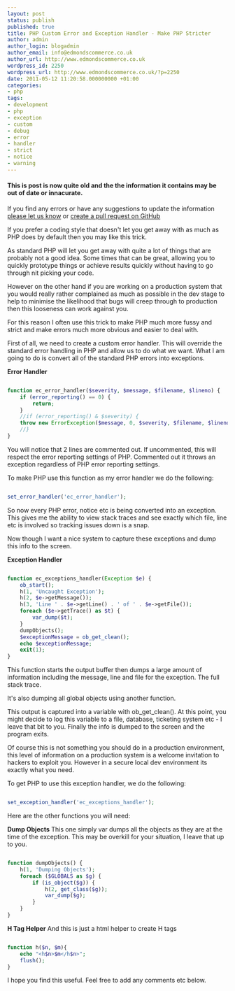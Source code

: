 ```yaml
---
layout: post
status: publish
published: true
title: PHP Custom Error and Exception Handler - Make PHP Stricter
author: admin
author_login: blogadmin
author_email: info@edmondscommerce.co.uk
author_url: http://www.edmondscommerce.co.uk
wordpress_id: 2250
wordpress_url: http://www.edmondscommerce.co.uk/?p=2250
date: 2011-05-12 11:20:58.000000000 +01:00
categories:
- php
tags:
- development
- php
- exception
- custom
- debug
- error
- handler
- strict
- notice
- warning
---
```

<div class="oldpost"><h4>This is post is now quite old and the the information it contains may be out of date or innacurate.</h4>
<p>
If you find any errors or have any suggestions to update the information <a href="http://edmondscommerce.github.io/contact-us/index.html">please let us know</a>
or <a href="https://github.com/edmondscommerce/edmondscommerce.github.io">create a pull request on GitHub</a>
</p>
</div>
If you prefer a coding style that doesn't let you get away with as much as PHP does by default then you may like this trick. 

As standard PHP will let you get away with quite a lot of things that are probably not a good idea. Some times that can be great, allowing you to quickly prototype things or achieve results quickly without having to go through nit picking your code.

However on the other hand if you are working on a production system that you would really rather complained as much as possible in the dev stage to help to minimise the likelihood that bugs will creep through to production then this looseness can work against you.

For this reason I often use this trick to make PHP much more fussy and strict and make errors much more obvious and easier to deal with.

First of all, we need to create a custom error handler. This will override the standard error handling in PHP and allow us to do what we want. What I am going to do is convert all of the standard PHP errors into exceptions.

<b>Error Handler</b>
```php

function ec_error_handler($severity, $message, $filename, $lineno) {
    if (error_reporting() == 0) {
        return;
    }
    //if (error_reporting() & $severity) {
    throw new ErrorException($message, 0, $severity, $filename, $lineno);
    //}
}

```

You will notice that 2 lines are commented out. If uncommented, this will respect the error reporting settings of PHP. Commented out it throws an exception regardless of PHP error reporting settings.

To make PHP use this function as my error handler we do the following:

```php

set_error_handler('ec_error_handler');

```

So now every PHP error, notice etc is being converted into an exception. This gives me the ability to view stack traces and see exactly which file, line etc is involved so tracking issues down is a snap.

Now though I want a nice system to capture these exceptions and dump this info to the screen.

<b>Exception Handler</b>
```php

function ec_exceptions_handler(Exception $e) {
    ob_start();
    h(1, 'Uncaught Exception');
    h(2, $e->getMessage());
    h(3, 'Line ' . $e->getLine() . ' of ' . $e->getFile());
    foreach ($e->getTrace() as $t) {
        var_dump($t);
    }
    dumpObjects();
    $exceptionMessage = ob_get_clean();
    echo $exceptionMessage;
    exit(1);
}

```

This function starts the output buffer then dumps a large amount of information including the message, line and file for the exception. The full stack trace.

It's also dumping all global objects using another function.

This output is captured into a variable with ob_get_clean(). At this point, you might decide to log this variable to a file, database, ticketing system etc - I leave that bit to you. Finally the info is dumped to the screen and the program exits.

Of course this is not something you should do in a production environment, this level of information on a production system is a welcome invitation to hackers to exploit you. However in a secure local dev environment its exactly what you need.

To get PHP to use this exception handler, we do the following:

```php

set_exception_handler('ec_exceptions_handler');

```

Here are the other functions you will need:

<b>Dump Objects</b>
This one simply var dumps all the objects as they are at the time of the exception. This may be overkill for your situation, I leave that up to you.
```php

function dumpObjects() {
    h(1, 'Dumping Objects');
    foreach ($GLOBALS as $g) {
        if (is_object($g)) {
            h(2, get_class($g));
            var_dump($g);
        }
    }
}

```

<b>H Tag Helper</b>
And this is just a html helper to create H tags
```php

function h($n, $m){
    echo "<h$n>$m</h$n>";
    flush();
}

```

I hope you find this useful. Feel free to add any comments etc below.


